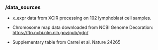 ### /data_sources

- x_expr data from XCIR processing on 102 lymphoblast cell samples.

- Chromosome map data downloaded from NCBI Genome Decoration: https://ftp.ncbi.nlm.nih.gov/pub/gdp/

- Supplementary table from Carrel et al. Nature 24265
